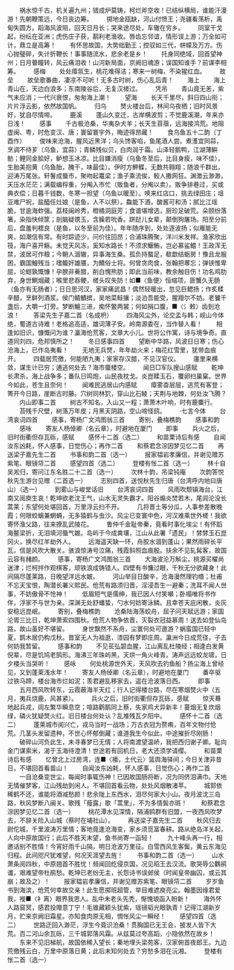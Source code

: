 <!-- { "loadSidebar": true } -->
　　祸水惊千古，机关遍九州；错成炉莫铸，柯烂斧空收！已结纵横局，谁能汗漫游！先朝鞭策远，今日丧边筹。
　　掷地金瓯缺，河山付愤王；尧疆看荡析，禹甸失圆方。蹈海风波阻，回天日月长；哭来途尽处，车辙在穷乡。
　　同室干戈起，纷纭在亚洲；虎伤庄子获，鹬利老渔收。唇齿忘邻谊，情形误上游；万全如可计，鼎立是高筹！
　　有怀思故国，大势绌勤王；控驭如三代，帡幪及万方。伤心抛璧碎，失计折鞭长！事事随流水，悲余老是乡！
　　托身同绝域，回首望神州；日月瞢瞳转，风云痛泪收！山河新局面，京阙旧魂游；误国知谁手？前谋李相筹。
　　感梅
　　处处瘴氛生，桃花难得洁；寒来一树梅，不染猩红血。
　　故垒
　　故垒歌番曲，凄凉不可听！无多古时树，伤心乱后青！
　　海上
　　海上青山在，天边白浪多；东南陵谷后，无复汉槎过。
　　凭吊
　　青山竟无恙，紫气未应消；一代兴衰恨，匆匆海上潮！
　　望海
　　长天千里尽，斜日四山衔；片片浮云影，依然故国帆。
　　归乌
　　燹火楼台后，林间乌夜栖；旧时风景好，犹自尽情啼。
　　鹿溪
　　蓬山久变迁，古岸横波剪；不觉鹿溪潮，年来亦日浅！
　　感事
　　千古极沧桑，华夷杂犬羊；长天生苜蓿，远海接鸿荒。地阻虚闽、粤，时危变汉、唐；寰留寰宇外，晦迹得昂藏！
　　食乌鱼五十二韵（丁酉作）
　　俊味来沧海，腥风近黑洋；乌头馋客啗，鱼尾酒人尝。煮濩宜同蒜，烹调不待芗（乌鱼，宜蒜）；青鳞残似贝，白肉润于霜。山泽轻鹅鸭，江湖薄鱮鲂；鲤同金脍好，鲈想玉冰凉。比目嫌消瘦（乌鱼冬至后，比目身瘦，味不佳），生胎美抱黄（乌鱼胎，腌干，味最佳）。伊时方魻鲽，无数共翱翔；随浪千群出，迎涛万尾张。轩鬐成蜃市，聚吻起鼍梁；渔子乘流俟，鲛人撒网狂。渊澂云渺渺，天压水茫茫；满载编桴重，分阄入市忙（贩鱼者，分阄以卖）。贩争排巷过，买或典衣偿；日暮千钱数，冬寒一担望（乌鱼以暖至）。唤来红店口，挑去绿田庄；俎豆难尸祝，盐醯任灶娘（是鱼，人不以祭）。鱻能下酒，酸酱可和汤；腻比江瑶脆，甘逾海蚱强。荔枝闽岭秀，橙橘洞庭芳；食谱堪增选，厨珍足破荒。朵颐纷落箸，染指快倾筐；剖脑疑镌玉，含臊若吮香。跰跹儿女辈，颠倒狗屠场。阳至分前后，盘羞判楛良（是鱼，以冬至前为佳）。年年随序到，处处逐波扬；似雁能无爽，如潮信有常。有时踪迹少，问价往回昂；合浦珠腾聚，洋川米发祥。渔家欣出筏，海户喜开觞。未觉天风冻，奚知水路长！不须求鰋鲔，岂必慕鲨鱨！王政浑无禁，波居可作粮；今朝人涸辙，异事海生桑。孤负持螯足，欷歔结蛎房！豫且龙服困，霸国鱠残当；嗜鳆奸雄餍，为鱎俗士将。何曾贪肉食，张翰把蒪忘；弹铗惟卑屈，论蚶孰慨慷！孕腴非鯗腊，削白愧熊肪；即此当前味，教余触目伤！功名鸡肋弃，身世鰂烟藏；喉里悲吞鲠，槎头叹失防！如■〈鱼便〉恒缩项，匪蟹久无肠（鱼亦有无肠者）；日日思河汉，家家痛武昌！偶然轻暖出，忽见巨鳃扬；作炙糅辛醋，烹鲜列酒浆。侯门鲭鰿摈，吴地菜鲑攘；淡泊吾能受，腥羶尔不妨。老饕千盏后，大嚼一灯旁。梦断鱣三进，痴怀鳖两裳；何如捐口腹，■〈氵敕〉齿到沧浪！
　　答梁先生子嘉二首（名成枬）
　　四海风尘外，论交孟与韩；岘山今体绝，蜀道古诗难！老格追高适，雄词薄子安。岭南源委在，当作替人看！
　　相逢如旧识，慷慨问为谁？瀛海伧荒客，文章大小儿。世将公作寓，诗与境争奇。直道同刘四，危邦慎所之！
　　冬日感事四首
　　望断中华路，风波日日寒；伤心沧海上，已作岛夷看！
　　无地无兵燹，年年劫火来；梅花红雪里，犹带血痕开。
　　四载居荒徼，何能陋九夷；家家存汉腊，不见汉官仪。
　　廛里来横敛，谋生计已穷；逋逃何处去？海市蜃楼空。
　　闻日□军队搜山感赋
　　乾坤长肃杀，海上战争多；番队日鸣炮，山民夜枕戈。炎崑糅玉石，覆卵扫巢窠。世界今如此，苍生且奈何！
　　闻难民逃居山内感赋
　　瘴雾杳层层，逃荒有客登；箐开今日路，崖断古时藤。穴树同林狖，穿山比石鲮；天荆与地棘，何处汝飞腾？
　　内山即事二首
　　树古不知名，入山又一程；萧萧木叶响，时有鹿麋行。
　　苔残千尺壁，树落万年皮；月黑天阴路，空山啼怪鸱。
　　·七言今体
　　台湾哀词四首
　　感事，寄杨广文鸿图翁三首
　　寄别，叠梅樵韵
　　感事和韵
　　感咏
　　寄友人杨倬卿（名云章），时避地在厦门
　　即事
　　兵火之后，旧时街衢但存瓦砾，感赋
　　感怀十二首（选二）
　　和苗栗诗后有感
　　自闻汝东凶耗，怀人感事，日觉伤心；再作二首
　　和蔡君念淙因梦见忆二首
　　再送梁子嘉先生二首
　　书事和韵二首（选一）
　　报家韫岩孝廉信，并谢见赠苏紫笔、眼镜帒二首
　　感望四首（选二）
　　登楼有怅二首（选一）
　　林十自吴淞归，寄问江东名胜二十二首（选一）
　　次林十韵，吊梁钝庵
　　次韵答悦秋先生游台见赠（二首选一）
　　志别四首，送悦秋先生归唐（台湾呼内地曰唐山）（选一）
　　到雾山与峻堂话旧
　　台湾哀词四首
　　风雨吹颓镇海台，江南又阅庾生哀！乾坤欲老沈王气，山水无灵失霸才。阳谷煽炎焚若木，尾闾沦没长蒿莱；东望何处堪回首，万里浮云扫不开。
　　几将晋土等分瓜，人事参差散晚霞；何限蛟螭兼蝄蜽，无多猿鹤与虫沙。风尘已变寰中色，河汉难乘世外槎！我欲寄怀渔父路，往来撩乱武陵花。
　　鲁仲千金耻帝秦，竟看时事化埃尘！有怀蹈海鳌梁折，无泪填河蜃气皴。岛屿于今成粪壤，江山从此署「遗民」！棼棼玉石崑冈火，换尽红羊劫外人。
　　远海遥天缺一环，舟胶水涸到蓬山；果然雨碎长平瓦，信是风吹大散关。骇浪惊涛号泣痛，残霞斜照血痕殷。扶余不见轧髯客，故国云容有赭颜。
　　感事，寄杨广文鸿图翁三首
　　大海波沦万斛尘，桃源买櫂尚迷津；烂柯拌作观棋客，顽铁浪成铸错人。四壁有书慵过眼，千秋无分欲藏身！此间隔尽蓬莱路，日晚望洋远水皴。
　　河山举目日酸辛，沧海漫然理钓缗；杜甫不忘天宝恨，陶潜长署义熙民。伧荒有路须归晋，淫浸吾生一避秦；洗耳不闻人世事，不妨傲骨不怆神！
　　低眉短气是儒绅，我已因人付笑嚬；卧榻唯将书作伴，浮家不与世为亲。深渊无处舒蟠蛰，勺水何妨寄泳鳞。且幸苍天庇闲散，炎灰安稳远崑岷。
　　寄别，叠梅樵韵
　　沧桑陆海荡蛟舟，屈子问天赋远游；家国沦胥三比日，乾坤萧索四围秋。伧荒人物争依晋，灭裂衣冠益慕周！送去如登仙岛路，故山虽好不堪留。
　　身世飘然不系舟，尘寰何处可遨游？蜗蛮国已轻中夏，鹊木居仍构戊秋。晋室无人为祖逖，漆园有梦即庄周。瀛洲今日成荒径，子去何妨我暂留。
　　感事和韵
　　不见苌弘碧血腥，江山离乱杜陵经；相逢白发黄倪辈，尽是饥鸠老鹄形。海沸三年珠屿黑，天烘一角火峰青。涛声远远蛟龙啸，日夕楼头当哭听！
　　感咏
　　何处桃源世外天，天风吹去钓鱼船？扬尘海上曾经见，又到蓬莱浅水年！
　　寄友人杨倬卿（名云章），时避地在厦门
　　番卒驱过铁马蹄，楼台海市烂如泥；羡君避乱移家去，遥在沧波落日西。
　　即事
　　五月西风吹转东，云霞蔽海半天红；行人记得楼台路，尽在寒烟燹火中（五月，夷兵烧鹿，风甚紧）。
　　兵火之后，旧时街衢但存瓦砾，感赋
　　惊天蓦地起兵戎，闾左繁华瞬息空；喧路鹳鹅同上蔡，失家鸡犬异新丰！蔓烟无复炊烟绿，磷火犹疑燹火红。旧日楼台何处认？乱堆残瓦夕阳中。
　　感怀十二首（选二）
　　蓬莱城市阅兴亡，戎马当时一战场；万古衣冠为赘痏，百年文物付伧荒。几茎头发留遗种，不世心怀郁倒藏；谁道我生今似此，中途摧折尽刚肠！
　　破碎山河负此生，未寻春梦已无情；人将南渡望温峤，我把西归谢子卿。耻向金门谋索米，渴于玉海待澄清！世途若有回机日，老大还须学请缨。
　　和苗栗诗后有感
　　忆曾北上过房湾，连■〈襼，土代云〉篮舆海驿间；今日关津非昔日，不堪回首看苗山！
　　自闻汝东凶耗，怀人感事，日觉伤心；再作二首
　　一自沧桑变世尘，每闻时事辄伤神！已因故国肠将断，况为同侪泪满巾。天地无情催梦客，江山残劫到闲人。不堪回首看云物，处处风烟散渚苹。
　　城郭依稀鹤不还，谁能将酒减愁颜！悲余陇上东西水，泪尽何家大小山。夜月波沈三岛路，秋风梦断八闽关。歌残「薤露」歌「蒿里」，不为多情鬓亦斑！
　　和蔡君念淙因梦见忆二首（选一）
　　桃花潭水见深情，隔浦鸥群有旧盟，一夜西风吹梦去，不辞关险入山城（蔡时在埔社山）。
　　再送梁子嘉先生二首
　　秋风归去尉佗城，千里波涛万里情；客地竟逢沧海变，家乡须觅富春耕。路从绝岛洋关起，人向中原故国行；此后不胜天末望，鱼书尚寄一函轻！
　　九十峰头再一行，相邀话别不胜情！今宵好雨千山隔，明日沧波万里征。白雪西风生客鬓，黄云东海见归程。此间咫尺犹难望，何况天涯望去旌！
　　书事和韵二首（选一）
　　山水萧条阅四秋，中原翘首不胜忧！频闻回纥侵京国，况见昭王去汉流。歌哭辱公鸜鹆谶，艰难望帝杜鹃愁。乾坤已老纷无主，长怨诗书误邺侯（时闻皇帝幽囚，或云其崩；故及之）！
　　报家韫岩孝廉信，并谢见赠苏紫笔、眼镜帒二首
　　岁岁鱼书到海滨，伧荒何幸故交亲！此生愿掷班超管，举目难遮庾亮尘。翰墨因缘君爱我，褷■〈衤离〉眼界我思人。乱中未老头先秃，惭愧琅函入盼新！
　　海外怀人路窅冥，感君投赠意丁宁！毛锥藏颖头犹紫，瑶镜韬光眼孰青！记得江湖新岁月，贮来京阙旧霜星。亦知食肉原无相，惆怅风尘一瞬经！
　　感望四首（选二）
　　世路迂回入渺茫，浮生今竟识沧桑！贯胸国已无王会，披发人皆下大荒。百二河山余瓦砾，三千城郭落风霜。从兹莫过夸高蹈，小隐依然在故乡！
　　东来不见旧梯航，故国依稀入望长；秦地埋头梁苑客，汉家俯首夜郎王。九边荒徼残云白，万里中原落日黄；此后未知何处去？穷愁多泪在沅湘。
　　登楼有怅二首（选一）

